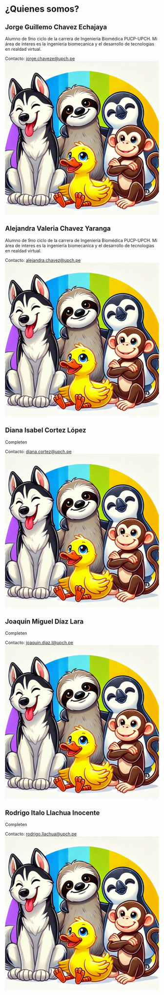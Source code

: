 # ¿Quienes somos?

## Jorge Guillemo Chavez Echajaya
Alumno de 9no ciclo de la carrera de Ingeniería Biomédica PUCP-UPCH. Mi área de interes es la ingeniería biomecanica y el desarrollo de tecnologias en realdad virtual.

Contacto: jorge.chaveze@upch.pe
![foto_grupal](Imagenes/foto_grupal.jpg)

## Alejandra Valeria Chavez Yaranga
Alumno de 9no ciclo de la carrera de Ingeniería Biomédica PUCP-UPCH. Mi área de interes es la ingeniería biomecanica y el desarrollo de tecnologias en realdad virtual.

Contacto: alejandra.chavez@upch.pe
![foto_grupal](Imagenes/foto_grupal.jpg)

## Diana Isabel Cortez López
Completen

Contacto: diana.cortez@upch.pe
![foto_grupal](Imagenes/foto_grupal.jpg)

## Joaquín Miguel Díaz Lara
Completen

Contacto: joaquin.diaz.l@upch.pe
![foto_grupal](Imagenes/foto_grupal.jpg)

## Rodrigo Italo Llachua Inocente  
Completen

Contacto: rodrigo.llachua@upch.pe
![foto_grupal](Imagenes/foto_grupal.jpg)
